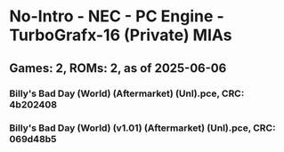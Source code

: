 # No-Intro - NEC - PC Engine - TurboGrafx-16 (Private) MIAs
## Games: 2, ROMs: 2, as of 2025-06-06

### Billy's Bad Day (World) (Aftermarket) (Unl).pce, CRC: 4b202408
### Billy's Bad Day (World) (v1.01) (Aftermarket) (Unl).pce, CRC: 069d48b5
